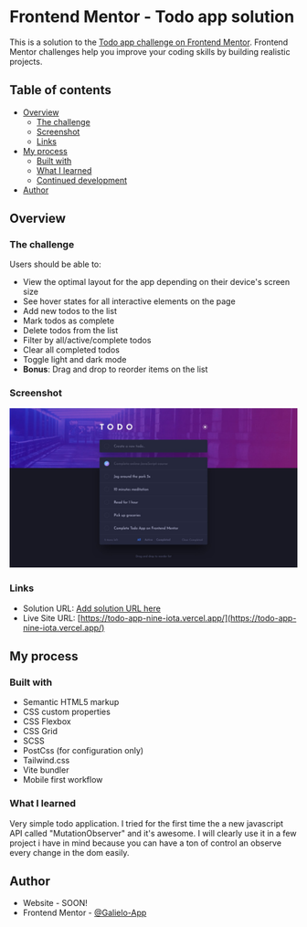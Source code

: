 # Frontend Mentor - Todo app solution

This is a solution to the [Todo app challenge on Frontend Mentor](https://www.frontendmentor.io/challenges/todo-app-Su1_KokOW). Frontend Mentor challenges help you improve your coding skills by building realistic projects.

## Table of contents

- [Overview](#overview)
  - [The challenge](#the-challenge)
  - [Screenshot](#screenshot)
  - [Links](#links)
- [My process](#my-process)
  - [Built with](#built-with)
  - [What I learned](#what-i-learned)
  - [Continued development](#continued-development)
- [Author](#author)

## Overview

### The challenge

Users should be able to:

- View the optimal layout for the app depending on their device's screen size
- See hover states for all interactive elements on the page
- Add new todos to the list
- Mark todos as complete
- Delete todos from the list
- Filter by all/active/complete todos
- Clear all completed todos
- Toggle light and dark mode
- **Bonus**: Drag and drop to reorder items on the list

### Screenshot

![](./screenshot.jpg)

### Links

- Solution URL: [Add solution URL here](https://your-solution-url.com)
- Live Site URL: [https://todo-app-nine-iota.vercel.app/](https://todo-app-nine-iota.vercel.app/)

## My process

### Built with

- Semantic HTML5 markup
- CSS custom properties
- CSS Flexbox
- CSS Grid
- SCSS
- PostCss (for configuration only)
- Tailwind.css
- Vite bundler
- Mobile first workflow

### What I learned

Very simple todo application. I tried for the first time the a new javascript API called "MutationObserver" and it's awesome. I will clearly use it in a few project i have in mind because you can have a ton of control an observe every change in the dom easily.

## Author

- Website - SOON!
- Frontend Mentor - [@Galielo-App](https://www.frontendmentor.io/profile/Galielo-App)
